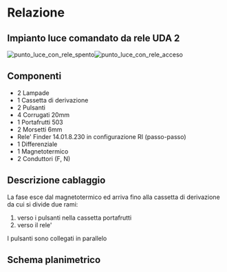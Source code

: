 # Relazione
## Impianto luce comandato da rele UDA 2  

![punto_luce_con_rele_spento](https://user-images.githubusercontent.com/7195133/229353155-25c8a547-7875-4db3-808e-823183d91c80.jpg)![punto_luce_con_rele_acceso](https://user-images.githubusercontent.com/7195133/229353313-bd931046-608a-4331-96a7-59bb2d97faf5.jpg)  

## Componenti

* 2 Lampade
* 1 Cassetta di derivazione
* 2 Pulsanti
* 4 Corrugati 20mm
* 1 Portafrutti 503
* 2 Morsetti 6mm
* Rele' Finder 14.01.8.230 in configurazione RI (passo-passo)
* 1 Differenziale
* 1 Magnetotermico
* 2 Conduttori (F, N)

## Descrizione cablaggio  

La fase esce dal magnetotermico ed arriva fino alla cassetta di derivazione da cui si divide due rami:

1. verso i pulsanti nella cassetta portafrutti
2. verso il rele'

I pulsanti sono collegati in parallelo 


## Schema planimetrico  